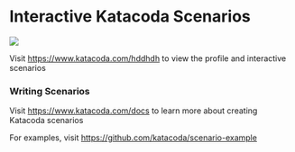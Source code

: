 # Interactive Katacoda Scenarios

[![](http://shields.katacoda.com/katacoda/hddhdh/count.svg)](https://www.katacoda.com/hddhdh "Get your profile on Katacoda.com")

Visit https://www.katacoda.com/hddhdh to view the profile and interactive scenarios

### Writing Scenarios
Visit https://www.katacoda.com/docs to learn more about creating Katacoda scenarios

For examples, visit https://github.com/katacoda/scenario-example

